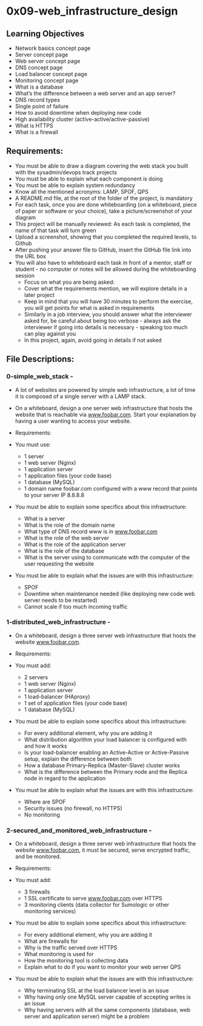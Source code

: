 # 0x09-web_infrastructure_design

## Learning Objectives

* Network basics concept page
* Server concept page
* Web server concept page
* DNS concept page
* Load balancer concept page
* Monitoring concept page
* What is a database
* What’s the difference between a web server and an app server?
* DNS record types
* Single point of failure
* How to avoid downtime when deploying new code
* High availability cluster (active-active/active-passive)
* What is HTTPS
* What is a firewall

## Requirements:
* You must be able to draw a diagram covering the web stack you built with the sysadmin/devops track projects
* You must be able to explain what each component is doing
* You must be able to explain system redundancy
* Know all the mentioned acronyms: LAMP, SPOF, QPS
* A README.md file, at the root of the folder of the project, is mandatory
* For each task, once you are done whiteboarding (on a whiteboard, piece of paper or software or your choice), take a picture/screenshot of your diagram
* This project will be manually reviewed:
As each task is completed, the name of that task will turn green
* Upload a screenshot, showing that you completed the required levels, to Github
* After pushing your answer file to GitHub, insert the GitHub file link into the URL box
* You will also have to whiteboard each task in front of a mentor, staff or student - no computer or notes will be allowed during the whiteboarding session
    * Focus on what you are being asked:
    * Cover what the requirements mention, we will explore details in a later project
    * Keep in mind that you will have 30 minutes to perform the exercise, you   will get points for what is asked in requirements
    * Similarly in a job interview, you should answer what the interviewer asked for, be careful about being too verbose - always ask the interviewer if going into details is necessary - speaking too much can play against you
    * In this project, again, avoid going in details if not asked

## File Descriptions:

### 0-simple_web_stack - 

* A lot of websites are powered by simple web infrastructure, a lot of time it is composed of a single server with a LAMP stack.

* On a whiteboard, design a one server web infrastructure that hosts the website that is reachable via www.foobar.com. Start your explanation by having a user wanting to access your website.

* Requirements:

* You must use:
    * 1 server
    * 1 web server (Nginx)
    * 1 application server
    * 1 application files (your code base)
    * 1 database (MySQL)
    * 1 domain name foobar.com configured with a www record that points to your server IP 8.8.8.8
* You must be able to explain some specifics about this infrastructure:
    * What is a server
    * What is the role of the domain name
    * What type of DNS record www is in www.foobar.com
    * What is the role of the web server
    * What is the role of the application server
    * What is the role of the database
    * What is the server using to communicate with the computer of the user requesting the website
* You must be able to explain what the issues are with this infrastructure:
    * SPOF
    * Downtime when maintenance needed (like deploying new code web server needs to be restarted)
    * Cannot scale if too much incoming traffic


### 1-distributed_web_infrastructure - 

* On a whiteboard, design a three server web infrastructure that hosts the website www.foobar.com.

* Requirements:

* You must add:
    * 2 servers
    * 1 web server (Nginx)
    * 1 application server
    * 1 load-balancer (HAproxy)
    * 1 set of application files (your code base)
    * 1 database (MySQL)
* You must be able to explain some specifics about this infrastructure:
    * For every additional element, why you are adding it
    * What distribution algorithm your load balancer is configured with and how it works
    * Is your load-balancer enabling an Active-Active or Active-Passive setup, explain the difference between both
    * How a database Primary-Replica (Master-Slave) cluster works
    * What is the difference between the Primary node and the Replica node in regard to the application
* You must be able to explain what the issues are with this infrastructure:
    * Where are SPOF
    * Security issues (no firewall, no HTTPS)
    * No monitoring


### 2-secured_and_monitored_web_infrastructure - 

* On a whiteboard, design a three server web infrastructure that hosts the website www.foobar.com, it must be secured, serve encrypted traffic, and be monitored.

* Requirements:

* You must add:
    * 3 firewalls
    * 1 SSL certificate to serve www.foobar.com over HTTPS
    * 3 monitoring clients (data collector for Sumologic or other monitoring services)
* You must be able to explain some specifics about this infrastructure:
    * For every additional element, why you are adding it
    * What are firewalls for
    * Why is the traffic served over HTTPS
    * What monitoring is used for
    * How the monitoring tool is collecting data
    * Explain what to do if you want to monitor your web server QPS
* You must be able to explain what the issues are with this infrastructure:
    * Why terminating SSL at the load balancer level is an issue
    * Why having only one MySQL server capable of accepting writes is an issue
    * Why having servers with all the same components (database, web server and application server) might be a problem
